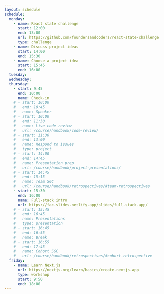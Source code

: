 ```yaml
---
layout: schedule
schedule:
  monday:
    - name: React state challenge
      start: 12:00
      end: 13:00
      url: https://github.com/foundersandcoders/react-state-challenge
      type: challenge
    - name: Discuss project ideas
      start: 14:00
      end: 15:30
    - name: Choose a project idea
      start: 15:45
      end: 16:00
  tuesday:
  wednesday:
  thursday:
    - start: 9:45
      end: 10:00
      name: Check-in
    # - start: 10:00
    #   end: 10:45
    #   name: Speaker
    # - start: 10:00
    #   end: 11:30
    #   name: Live code review
    #   url: /course/handbook/code-review/
    # - start: 11:30
    #   end: 13:00
    #   name: Respond to issues
    #   type: project
    # - start: 14:00
    #   end: 14:45
    #   name: Presentation prep
    #   url: /course/handbook/project-presentations/
    # - start: 14:45
    #   end: 15:15
    #   name: Team SGC
    #   url: /course/handbook/retrospectives/#team-retrospectives
    - start: 15:30
      end: 16:00
      name: Full-stack intro
      url: https://fac-slides.netlify.app/slides/full-stack-app/
    # - start: 15:45
    #   end: 16:45
    #   name: Presentations
    #   type: presentation
    # - start: 16:45
    #   end: 16:55
    #   name: Break
    # - start: 16:55
    #   end: 17:45
    #   name: Cohort SGC
    #   url: /course/handbook/retrospectives/#cohort-retrospective
  friday:
    - name: Learn Next.js
      url: https://nextjs.org/learn/basics/create-nextjs-app
      type: workshop
      start: 9:50
      end: 18:00
---
```

